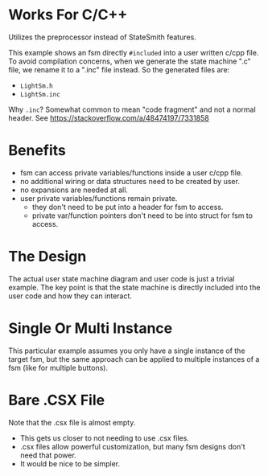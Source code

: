 # Works For C/C++
Utilizes the preprocessor instead of StateSmith features.

This example shows an fsm directly `#included` into a user written c/cpp file. To avoid compilation concerns, when we generate the state machine ".c" file, we rename it to a ".inc" file instead. So the generated files are:
* `LightSm.h` 
* `LightSm.inc`

Why `.inc`? Somewhat common to mean "code fragment" and not a normal header. See https://stackoverflow.com/a/48474197/7331858 

# Benefits
* fsm can access private variables/functions inside a user c/cpp file.
* no additional wiring or data structures need to be created by user.
* no expansions are needed at all.
* user private variables/functions remain private.
    - they don't need to be put into a header for fsm to access.
    - private var/function pointers don't need to be into struct for fsm to access.

# The Design
The actual user state machine diagram and user code is just a trivial example. The key point is that the state machine is directly included into the user code and how they can interact.

# Single Or Multi Instance
This particular example assumes you only have a single instance of the target fsm,
but the same approach can be applied to multiple instances of a fsm (like for multiple buttons).

# Bare .CSX File
Note that the .csx file is almost empty.
* This gets us closer to not needing to use .csx files. 
* .csx files allow powerful customization, but many fsm designs don't need that power.
* It would be nice to be simpler.
